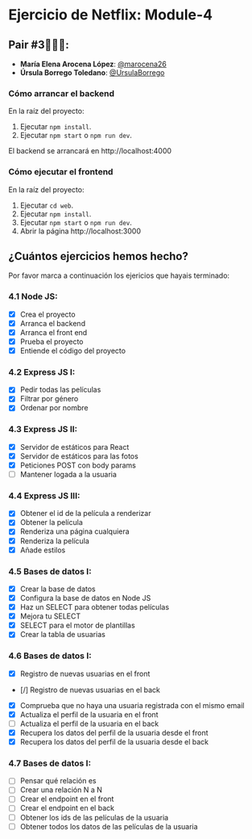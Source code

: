 # Ejercicio de Netflix: Module-4

## Pair #3👩🏻‍💻:

- **María Elena Arocena López**: [@marocena26](https://github.com/marocena26)
- **Úrsula Borrego Toledano**: [@UrsulaBorrego](https://github.com/UrsulaBorrego)

### Cómo arrancar el backend

En la raíz del proyecto:

1. Ejecutar `npm install`.
2. Ejecutar `npm start` o `npm run dev`.

El backend se arrancará en http://localhost:4000

### Cómo ejecutar el frontend

En la raíz del proyecto:

1. Ejecutar `cd web`.
2. Ejecutar `npm install`.
3. Ejecutar `npm start` o `npm run dev`.
4. Abrir la página http://localhost:3000

## ¿Cuántos ejercicios hemos hecho?

Por favor marca a continuación los ejericios que hayais terminado:

### 4.1 Node JS:

- [x] Crea el proyecto
- [x] Arranca el backend
- [x] Arranca el front end
- [x] Prueba el proyecto
- [x] Entiende el código del proyecto

### 4.2 Express JS I:

- [x] Pedir todas las películas
- [x] Filtrar por género
- [x] Ordenar por nombre

### 4.3 Express JS II:

- [x] Servidor de estáticos para React
- [x] Servidor de estáticos para las fotos
- [x] Peticiones POST con body params
- [ ] Mantener logada a la usuaria

### 4.4 Express JS III:

- [x] Obtener el id de la película a renderizar
- [x] Obtener la película
- [x] Renderiza una página cualquiera
- [x] Renderiza la película
- [x] Añade estilos

### 4.5 Bases de datos I:

- [x] Crear la base de datos
- [x] Configura la base de datos en Node JS
- [x] Haz un SELECT para obtener todas películas
- [x] Mejora tu SELECT
- [x] SELECT para el motor de plantillas
- [x] Crear la tabla de usuarias

### 4.6 Bases de datos I:

- [x] Registro de nuevas usuarias en el front
- [/] Registro de nuevas usuarias en el back
- [x] Comprueba que no haya una usuaria registrada con el mismo email
- [x] Actualiza el perfil de la usuaria en el front
- [ ] Actualiza el perfil de la usuaria en el back
- [x] Recupera los datos del perfil de la usuaria desde el front
- [x] Recupera los datos del perfil de la usuaria desde el back

### 4.7 Bases de datos I:

- [ ] Pensar qué relación es
- [ ] Crear una relación N a N
- [ ] Crear el endpoint en el front
- [ ] Crear el endpoint en el back
- [ ] Obtener los ids de las películas de la usuaria
- [ ] Obtener todos los datos de las películas de la usuaria

